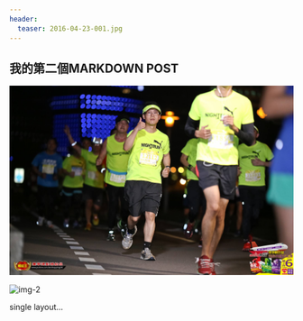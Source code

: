 ```yaml
---
header:
  teaser: 2016-04-23-001.jpg
---
```

## 我的第二個MARKDOWN POST

![img-1](/images/2016-04-23-001.jpg)

![img-2](2016-04-23-001.jpg)

single layout...
